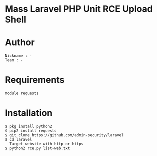 # Mass Laravel PHP Unit RCE Upload Shell

# Author
```
Nickname : -
Team : -
```

# Requirements
```
module requests
```

# Installation
```
$ pkg install python2
$ pip2 install requests
$ git clone https://github.com/admin-security/laravel
$ cd laravel
  Target website with http or https
$ python2 rce.py list-web.txt
```

